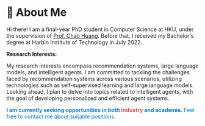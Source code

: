 # 🧐 About Me

Hi there! I am a final-year PhD student in Computer Science at HKU, under the supervision of [Prof. Chao Huang](https://sites.google.com/view/chaoh/home). Before that, I received my Bachelor's degree at Harbin Institute of Technology in July 2022.

**Research Interests:**

My research interests encompass recommendation systems, large language models, and intelligent agents. I am committed to tackling the challenges faced by recommendation systems across various scenarios, utilizing technologies such as self-supervised learning and large language models. Looking ahead, I plan to delve into topics related to intelligent agents, with the goal of developing personalized and efficient agent systems.

<span style="color:#007acc; font-weight:bold;">I am currently seeking opportunities in both <span style="color:#d9534f;">industry</span> and <span style="color:#007acc;">academia</span>.</span> <span style="color:#007acc;">Feel free to contact me about suitable positions.</span>